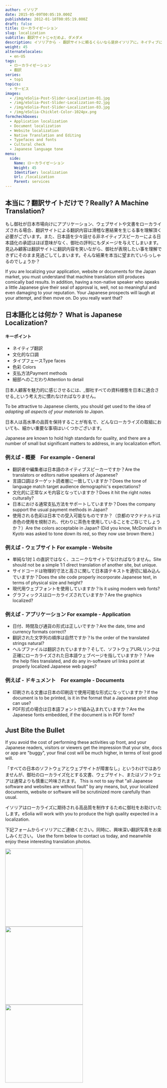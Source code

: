 ```yaml
---
author: イソリア
date: 2015-05-09T00:05:19.000Z
publishdate: 2012-01-10T00:05:19.000Z
draft: false
title: ローカライゼーション
slug: localization
subtitle: 翻訳サイトじゃだめよ、ダメダメ
description: イソリアから - 翻訳サイトに頼るくらいなら是非イソリアに。ネイティブによって整合性のとれたローカライゼーションを様々な分野で
weight: 45
alternatelocales:
  - en-US
tags:
  - ローカライゼーション
  - 翻訳
series:
  - top1
topics:
  - サービス
images:
  - /img/eSolia-Post-Slider-Localization-01.jpg
  - /img/eSolia-Post-Slider-Localization-02.jpg
  - /img/eSolia-Post-Slider-Localization-03.jpg
  - /img/eSolia-Chicklet-Color-1024px.png
formcheckboxes:
  - Application localization
  - Document localization
  - Website localization
  - Native Translation and Editing
  - Typefaces and fonts
  - Cultural check
  - Japanese language tone
menu:
  side:
    Name: ローカライゼーション
    Weight: 45
    Identifier: localization
    Url: /localization
    Parent: services
---
```


## 本当に？翻訳サイトだけで？Really? A Machine Translation?

もし御社が日本市場向けにアプリケーション、ウェブサイトや文書をローカライズされる場合、翻訳サイトによる翻訳内容は滑稽な悪結果を生じる事を理解頂く必要がございます。また、日本語を少々話せる非ネイティブスピーカーによる日本語化の承認はほぼ意味がなく、御社の評判にもダメージを与えてしまいます。見込み顧客は翻訳サイトに翻訳内容を笑いながら、御社が表現したい事を理解できずにそのまま見過ごしてしまいます。そんな結果を本当に望まれていらっしゃるのでしょうか？

If you are localizing your application, website or documents for the Japan market, you must understand that machine translation still produces comically bad results. In addition, having a non-native speaker who speaks a little Japanese give their seal of approval is, well, not so meaningful and even damaging to your reputation. Your Japanese prospects will laugh at your attempt, and then move on. Do you really want that?

## 日本語化とは何か？ What is Japanese Localization?

<div class="esolia-card-panel cyan darken-4 z-depth-1">
  <h4 class="center green-text text-accent-3">キーポイント</h4>
    <ul>
      <li class="white-text">ネイティブ翻訳</li>
      <li class="white-text">文化的な口調</li>
      <li class="white-text">タイプフェースType faces</li>
      <li class="white-text">色彩 Colors</li>
      <li class="white-text">支払方法Payment methods</li>
      <li class="white-text">細部へのこだわりAttention to detail</li>
    </ul>
</div>

日本人顧客を魅力的に感じさせるには、_御社すべての資料様態を日本に適合させる_という考え方に慣れなければなりません。

To be attractive to Japanese clients, you should get used to the idea of _adapting all aspects of your materials to Japan_.

日本人は高水準の品質を保持することが有名で、どんなローカライズの取組においても、細かい重要な事項はいくつかございます。

Japanese are known to hold high standards for quality, and there are a number of small but significant matters to address, in any localization effort.

### 例えば - 概要　For example - General

* 翻訳者や編集者は日本語のネイティブスピーカーですか？Are the translators or editors native speakers of Japanese?  
* 言語口調はターゲット読者層に一致していますか？Does the tone of language match target audience demographic's expectations?
* 文化的に正常なメモ内容となっていますか？Does it hit the right notes culturally?
* 日本における通常支払方法をサポートしていますか？Does the company support the usual payment methods in Japan?
* 使用される色彩は日本での受入可能なものですか？（京都のマクドナルドは赤色の使用を規制され、代わりに茶色を使用していることをご存じでしょうか？）Are the colors acceptable in Japan? (Did you know, McDonald's in Kyoto was asked to tone down its red, so they now use brown there.)

### 例えば - ウェブサイト For example - Website

* 単純な1対１の直訳ではなく、ユニークなサイトでなければなりません。Site should not be a simple 1:1 direct translation of another site, but unique.
* サイドコードは物理的寸法と高さに関して日本語テキストを適切に組み込んでいますか？Does the site code properly incorporate Japanese text, in terms of physical size and height?
* 現代用ウェブフォントを使用していますか？Is it using modern web fonts?
* グラフィックスはローカライズされていますか？Are the graphics localized?

### 例えば - アプリケーション For example - Application

* 日付、時間及び通貨の形式は正しいですか？Are the date, time and currency formats correct?
* 翻訳された文字列の順序は自然ですか？Is the order of the translated strings natural?
* ヘルプファイルは翻訳されていますか？そして、ソフトウェアURLリンクは正確にローカライズされた日本語ウェブページを指していますか？？Are the help files translated, and do any in-software url links point at properly localized Japanese web pages?

### 例えば - ドキュメント　For example - Documents

* 印刷される文書は日本の印刷店で使用可能な形式になっていますか？If the document is to be printed, is it in the format that a Japanese print shop can use?
* PDF形式の場合は日本語フォントが組み込まれていますか？Are the Japanese fonts embedded, if the document is in PDF form?

## Just Bite the Bullet

If you avoid the cost of performing these activities up front, and your Japanese readers, visitors or viewers get the impression that your site, docs or app are "buggy", your final cost will be much higher, in terms of lost good will.

「すべての日本のソフトウェアとウェブサイトが障害なし」というわけではありませんが、御社のローカライズ化とする文書、ウェブサイト、またはソフトウェアは通常よりも慎重に吟味されます。
This is not to say that "all Japanese software and websites are without fault" by any means, but, your localized documents, website or software will be scrutinized more carefully than usual.

イソリアはローカライズに期待される高品質を制作するために御社をお助けいたします。eSolia will work with you to produce the high quality expected in a localization.

下記フォームからイソリアにご連絡ください。同時に、興味深い翻訳写真をお楽しみください。
Use the form below to contact us today, and meanwhile enjoy these interesting translation photos.

<div class="row">
  <div class="col s12 m6 l4"><img class="materialboxed" data-caption="Washlet sit deeply - by eSolia Inc." width="250" src="/img/eSolia-Post-Slider-Localization-01.jpg"></div>
  <div class="col s12 m6 l4"><img class="materialboxed" data-caption="Shank's pony - by eSolia Inc." width="250" src="/img/eSolia-Post-Slider-Localization-02.jpg"></div>
  <div class="col s12 m6 l4"><img class="materialboxed" data-caption="Whoopie pie - by eSolia Inc." width="250" src="/img/eSolia-Post-Slider-Localization-03.jpg"></div>
</div>
